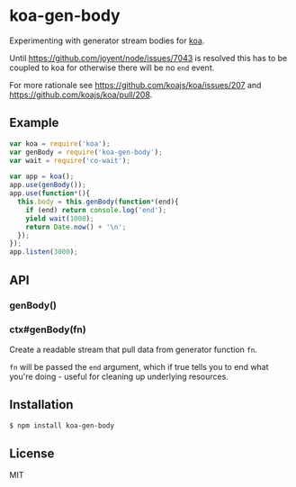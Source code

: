 
# koa-gen-body

  Experimenting with generator stream bodies for
  [koa](https://github.com/koajs/koa).
  
  Until https://github.com/joyent/node/issues/7043 is resolved this has to be
  coupled to koa for otherwise there will be no `end` event.
  
  For more rationale see https://github.com/koajs/koa/issues/207 and
  https://github.com/koajs/koa/pull/208.

## Example

```js
var koa = require('koa');
var genBody = require('koa-gen-body');
var wait = require('co-wait');

var app = koa();
app.use(genBody());
app.use(function*(){
  this.body = this.genBody(function*(end){
    if (end) return console.log('end');
    yield wait(1000);
    return Date.now() + '\n';
  });
});
app.listen(3000);
```

## API

### genBody()

### ctx#genBody(fn)

  Create a readable stream that pull data from generator function `fn`.
  
  `fn` will be passed the `end` argument, which if true tells you to end what
  you're doing - useful for cleaning up underlying resources.

## Installation

```bash
$ npm install koa-gen-body
```
## License

  MIT

